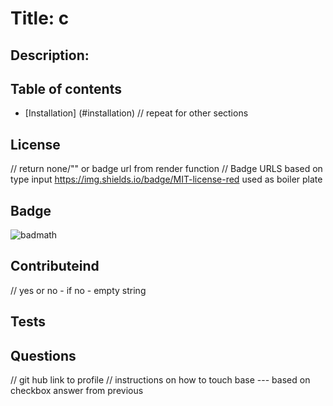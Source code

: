 
  # Title: c
  ## Description: 
  ## Table of contents
  - [Installation] (#installation)
  // repeat for other sections
  ## License 
  // return none/"" or badge url from render function
  // Badge URLS based on type input https://img.shields.io/badge/MIT-license-red used as boiler plate
  ## Badge
  ![badmath](https://img.shields.io/badge/language-undefined-blue)
  ## Contributeind
  // yes or no - if no - empty string
  ## Tests
  ## Questions 
  // git hub link to profile
  // instructions on how to touch base --- based on checkbox answer from previous

